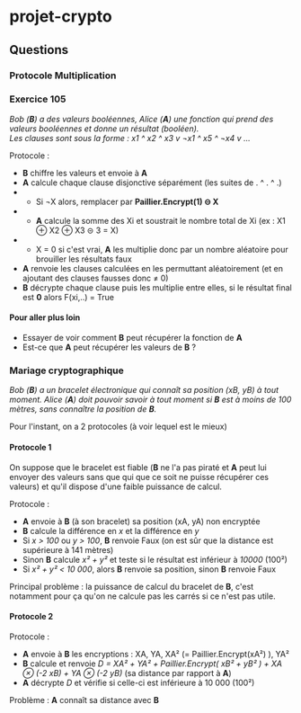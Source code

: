 # projet-crypto

## Questions

### Protocole Multiplication

### Exercice 105

*Bob (**B**) a des valeurs booléennes, Alice (**A**) une fonction qui prend des valeurs booléennes et donne un résultat (booléen).  
Les clauses sont sous la forme : x1 ^ x2 ^ x3 v ¬x1 ^ x5 ^ ¬x4 v ...*

Protocole :
- **B** chiffre les valeurs et envoie à **A**
- **A** calcule chaque clause disjonctive séparément (les suites de . ^ . ^ .)
- - Si ¬X alors, remplacer par **Paillier.Encrypt(1) ⊝ X**
- - **A** calcule la somme des Xi et soustrait le nombre total de Xi (ex : X1 ⊕ X2 ⊕ X3 ⊝ 3 = X)
- - X = 0 si c'est vrai, **A** les multiplie donc par un nombre aléatoire pour brouiller les résultats faux
- **A** renvoie les clauses calculées en les permuttant aléatoirement (et en ajoutant des clauses fausses donc ≠ 0)
- **B** décrypte chaque clause puis les multiplie entre elles, si le résultat final est **0** alors F(xi,..) = True

#### Pour aller plus loin

- Essayer de voir comment **B** peut récupérer la fonction de **A**
- Est-ce que **A** peut récupérer les valeurs de **B** ?

### Mariage cryptographique

*Bob (**B**) a un bracelet électronique qui connaît sa position (xB, yB) à tout moment. Alice (**A**) doit pouvoir savoir à tout moment si **B** est à moins de 100 mètres, sans connaître la position de **B**.*

Pour l'instant, on a 2 protocoles (à voir lequel est le mieux)

#### Protocole 1

On suppose que le bracelet est fiable (**B** ne l'a pas piraté et **A** peut lui envoyer des valeurs sans que qui que ce soit ne puisse récupérer ces valeurs) et qu'il dispose d'une faible puissance de calcul.

Protocole :
- **A** envoie à **B** (à son bracelet) sa position (xA, yA) non encryptée
- **B** calcule la différence en *x* et la différence en *y*
- Si *x > 100* ou *y > 100*, **B** renvoie Faux (on est sûr que la distance est supérieure à 141 mètres)
- Sinon **B** calcule *x² + y²* et teste si le résultat est inférieur à *10000* (100²)
- Si *x² + y² < 10 000*, alors **B** renvoie sa position, sinon **B** renvoie Faux

Principal problème : la puissance de calcul du bracelet de **B**, c'est notamment pour ça qu'on ne calcule pas les carrés si ce n'est pas utile.

#### Protocole 2

Protocole :
- **A** envoie à **B** les encryptions : XA, YA, XA² (= Paillier.Encrypt(xA²) ), YA²
- **B** calcule et renvoie *D = XA² + YA² + Paillier.Encrypt( xB² + yB² ) + XA ⊗ (-2 xB) + YA ⊗ (-2 yB)* (sa distance par rapport à **A**)
- **A** décrypte *D* et vérifie si celle-ci est inférieure à 10 000 (100²)

Problème : **A** connaît sa distance avec **B**
